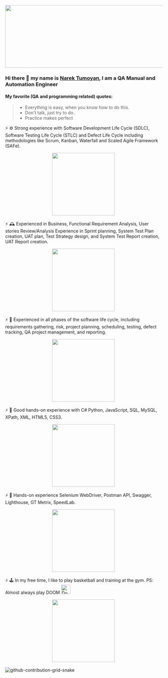 <img src="https://media.giphy.com/media/QpVUMRUJGokfqXyfa1/giphy.gif" width="1000" height="200"/>
  </div>
  
### Hi there 👋 my name is [Narek Tumoyan](https://www.linkedin.com/in/narek-tumoyan/), I am a QA Manual and Automation Engineer                                                                                                                                                 
  #### My favorite (QA and programming related) quotes:
> - Everything is easy, when you know how to do this.  
> - Don't talk, just try to do.
> - Practice makes perfect
  
⚡ ⚙️ Strong experience with Software Development Life Cycle (SDLC), Software Testing Life Cycle (STLC) and Defect Life Cycle including methodologies like Scrum, Kanban, Waterfall and Scaled Agile Framework (SAFe).


<p align="center"> <img src="https://media.giphy.com/media/436hhtZJQAT86nomhG/giphy.gif" width="200" height="200"/>&nbsp; </p>
 
⚡ 🕰 Experienced in Business, Functional Requirement Analysis, User stories Review/Analysis 
Experience in Sprint planning, System Test Plan creation, UAT plan, Test Strategy design, and System Test Report creation, UAT Report creation.
<p align="center"> <img src="https://media.giphy.com/media/7ePtXQgS0xqvpSjBGU/giphy.gif" width="200" height="200"/>&nbsp; </p>
 
⚡ 📡 Experienced in all phases of the software life cycle, including requirements gathering, risk, project planning, scheduling, testing, defect tracking, QA project management, and reporting.
 
<p align="center"> <img src="https://media.giphy.com/media/QtSYyI549fuif9NIcu/giphy.gif" width="200" height="200"/>&nbsp; </p>

⚡ 📇 Good hands-on experience with C# Python, JavaScript, SQL, MySQL, XPath, XML, HTML5, CSS3. 

<p align="center"> <img src="https://media.giphy.com/media/LYBHgc2yiO07G3dkkQ/giphy.gif" width="200" height="200"/>&nbsp; </p>

⚡ 🔋 Hands-on experience Selenium WebDriver, Postman API, Swagger, Lighthouse, GT Metrix, SpeedLab.

<p align="center"> <img src="https://media.giphy.com/media/Cglm3JaOZFSOFYx1qY/giphy.gif" width="200" height="200"/>&nbsp; </p>

⚡ 🕹 In my free time, I like to play basketball and training at the gym.
PS: Almost always play DOOM <img src="https://user-images.githubusercontent.com/21290659/204235179-ac918db0-8c96-45db-888f-d43ba809a729.png" title="Doom guy" width="30" height="30"/> 


<p align="center"> <img src="https://media.giphy.com/media/iSQvCHnEuN0eIQwJh7/giphy.gif" width="200" height="200"/>&nbsp; </p>

![github-contribution-grid-snake](https://user-images.githubusercontent.com/118332660/204910545-f01797ea-aef5-485d-b834-f9a82e14d9fd.svg)
